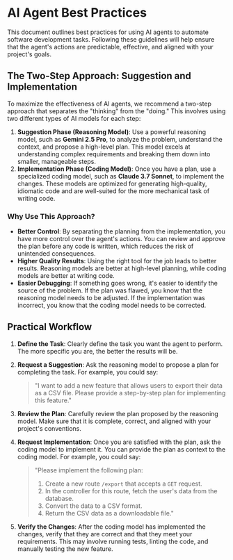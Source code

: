 # AI Agent Best Practices

This document outlines best practices for using AI agents to automate software development tasks. Following these guidelines will help ensure that the agent's actions are predictable, effective, and aligned with your project's goals.

## The Two-Step Approach: Suggestion and Implementation

To maximize the effectiveness of AI agents, we recommend a two-step approach that separates the "thinking" from the "doing." This involves using two different types of AI models for each step:

1. **Suggestion Phase (Reasoning Model)**: Use a powerful reasoning model, such as **Gemini 2.5 Pro**, to analyze the problem, understand the context, and propose a high-level plan. This model excels at understanding complex requirements and breaking them down into smaller, manageable steps.
2. **Implementation Phase (Coding Model)**: Once you have a plan, use a specialized coding model, such as **Claude 3.7 Sonnet**, to implement the changes. These models are optimized for generating high-quality, idiomatic code and are well-suited for the more mechanical task of writing code.

### Why Use This Approach?

- **Better Control**: By separating the planning from the implementation, you have more control over the agent's actions. You can review and approve the plan before any code is written, which reduces the risk of unintended consequences.
- **Higher Quality Results**: Using the right tool for the job leads to better results. Reasoning models are better at high-level planning, while coding models are better at writing code.
- **Easier Debugging**: If something goes wrong, it's easier to identify the source of the problem. If the plan was flawed, you know that the reasoning model needs to be adjusted. If the implementation was incorrect, you know that the coding model needs to be corrected.

## Practical Workflow

1. **Define the Task**: Clearly define the task you want the agent to perform. The more specific you are, the better the results will be.

2. **Request a Suggestion**: Ask the reasoning model to propose a plan for completing the task. For example, you could say:

    > "I want to add a new feature that allows users to export their data as a CSV file. Please provide a step-by-step plan for implementing this feature."

3. **Review the Plan**: Carefully review the plan proposed by the reasoning model. Make sure that it is complete, correct, and aligned with your project's conventions.

4. **Request Implementation**: Once you are satisfied with the plan, ask the coding model to implement it. You can provide the plan as context to the coding model. For example, you could say:

    > "Please implement the following plan:
    > 1. Create a new route `/export` that accepts a `GET` request.
    > 2. In the controller for this route, fetch the user's data from the database.
    > 3. Convert the data to a CSV format.
    > 4. Return the CSV data as a downloadable file."

5. **Verify the Changes**: After the coding model has implemented the changes, verify that they are correct and that they meet your requirements. This may involve running tests, linting the code, and manually testing the new feature.
